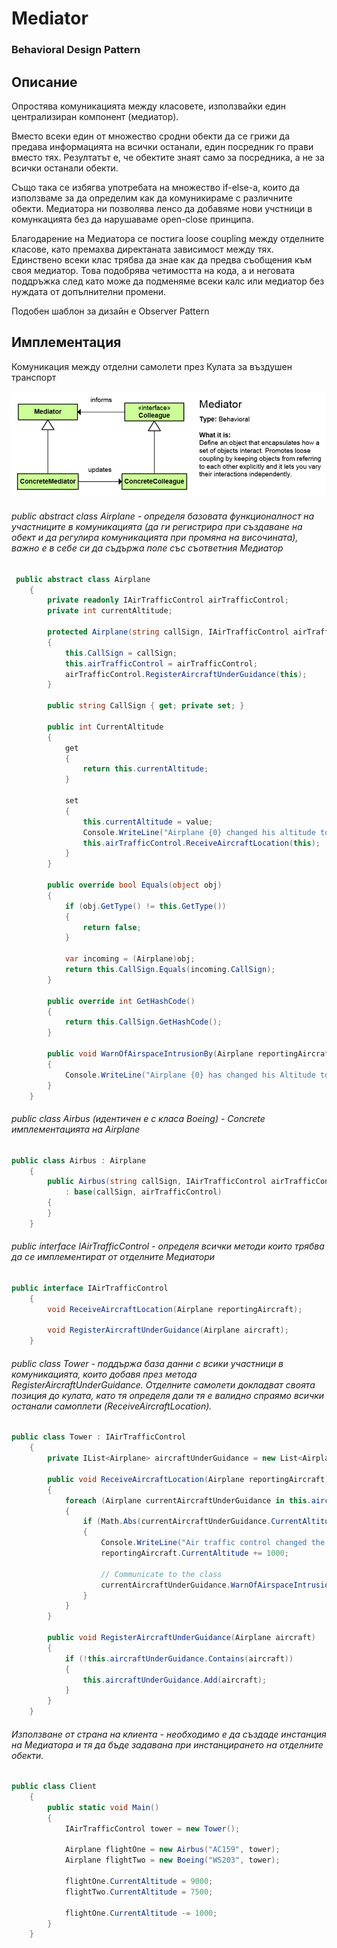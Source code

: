# Mediator
### Behavioral Design Pattern

## Описание
Опростява комуникацията между класовете, използвайки един централизиран компонент (медиатор).

Вместо всеки един от множество сродни обекти да се грижи да предава информацията на всички останали, един посредник го прави вместо тях. Резултатът е, че обектите знаят само за посредника, а не за всички останали обекти.

Също така се избягва употребата на множество if-else-a, които да използваме за да определим как да комуникираме с различните обекти. Медиатора ни позволява ленсо да добавяме нови учстници в комункацията без да нарушаваме open-close принципа.

Благодарение на Медиатора се постига loose coupling между отделните класове, като премахва директаната зависимост между тях. Единствено всеки клас трябва да знае как да предва съобщения към своя медиатор. Това подобрява четимостта на кода, а и неговата поддръжка след като може да подменяме всеки калс или медиатор без нуждата от допълнителни промени. 

Подобен шаблон за дизайн е Observer Pattern

## Имплементация
Комуникация между отделни самолети през Кулата за въздушен транспорт

![alt text](mediator.png)

###### public abstract class Airplane - определя базовата функционалност на участниците в комуникацията (да ги регистрира при създаване на обект и да регулира комуникацията при промяна на височината), важно е в себе си да съдържа поле със съответния Медиатор 
~~~c#
 public abstract class Airplane
    {
        private readonly IAirTrafficControl airTrafficControl;
        private int currentAltitude;

        protected Airplane(string callSign, IAirTrafficControl airTrafficControl)
        {
            this.CallSign = callSign;
            this.airTrafficControl = airTrafficControl;      
            airTrafficControl.RegisterAircraftUnderGuidance(this);
        }
 
        public string CallSign { get; private set; }
 
        public int CurrentAltitude
        {
            get 
            { 
                return this.currentAltitude; 
            }

            set
            {
                this.currentAltitude = value;
                Console.WriteLine("Airplane {0} changed his altitude to {1}", this.CallSign, this.CurrentAltitude);
                this.airTrafficControl.ReceiveAircraftLocation(this);
            }
        }

        public override bool Equals(object obj)
        {
            if (obj.GetType() != this.GetType())
            {
                return false;
            }

            var incoming = (Airplane)obj;
            return this.CallSign.Equals(incoming.CallSign);
        }

        public override int GetHashCode()
        {
            return this.CallSign.GetHashCode();
        }

        public void WarnOfAirspaceIntrusionBy(Airplane reportingAircraft)
        {
            Console.WriteLine("Airplane {0} has changed his Altitude to avoid Collision", reportingAircraft.CallSign);
        }
    }
~~~

###### public class Airbus (идентичен е с класа Boeing) -  Concrete имплементацията на Airplane
~~~c#
public class Airbus : Airplane
    {
        public Airbus(string callSign, IAirTrafficControl airTrafficControl)
            : base(callSign, airTrafficControl)
        {
        }
    }
~~~

###### public interface IAirTrafficControl - определя всички методи които трябва да се имплементират от отделните Медиатори
~~~c#
public interface IAirTrafficControl
    {
        void ReceiveAircraftLocation(Airplane reportingAircraft);

        void RegisterAircraftUnderGuidance(Airplane aircraft);
    }
~~~

###### public class Tower - поддържа база данни с всики участници в комуникацията, които добавя през метода RegisterAircraftUnderGuidance. Отделните самолети докладват своята позиция до кулата, като тя определя дали тя е валидно спраямо всички останали самоплети (ReceiveAircraftLocation).
~~~c#
public class Tower : IAirTrafficControl
    {
        private IList<Airplane> aircraftUnderGuidance = new List<Airplane>();

        public void ReceiveAircraftLocation(Airplane reportingAircraft)
        {
            foreach (Airplane currentAircraftUnderGuidance in this.aircraftUnderGuidance.Where(x => x != reportingAircraft))
            {
                if (Math.Abs(currentAircraftUnderGuidance.CurrentAltitude - reportingAircraft.CurrentAltitude) < 1000)
                {
                    Console.WriteLine("Air traffic control changed the altitude of {0}", reportingAircraft.CallSign);
                    reportingAircraft.CurrentAltitude += 1000;  
                  
                    // Communicate to the class
                    currentAircraftUnderGuidance.WarnOfAirspaceIntrusionBy(reportingAircraft);
                }
            }
        }

        public void RegisterAircraftUnderGuidance(Airplane aircraft)
        {
            if (!this.aircraftUnderGuidance.Contains(aircraft))
            {
                this.aircraftUnderGuidance.Add(aircraft);
            }
        }
    }
~~~

###### Използване от страна на клиента - необходимо е да създаде инстанция на Медиатора и тя да бъде задавана при инстанцирането на отделните обекти. 
~~~c#
public class Client
    {
        public static void Main()
        {
            IAirTrafficControl tower = new Tower();

            Airplane flightOne = new Airbus("AC159", tower);
            Airplane flightTwo = new Boeing("WS203", tower);

            flightOne.CurrentAltitude = 9000;
            flightTwo.CurrentAltitude = 7500;

            flightOne.CurrentAltitude -= 1000; 
        }
    }
~~~
